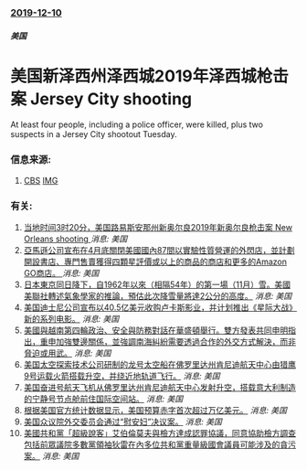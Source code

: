 ### [2019-12-10](/news/2019/12/10/index.md)

##### 美国
#  美国新泽西州泽西城2019年泽西城枪击案 Jersey City shooting 

At least four people, including a police officer, were killed, plus two suspects in a Jersey City shootout Tuesday.


### 信息来源:

1. [CBS](https://www.cbsnews.com/live-news/jersey-city-shooting-police-officer-shot-live-stream-updates-2019-12-10/) [IMG](https://cbsnews1.cbsistatic.com/hub/i/r/2019/12/10/6c878464-0c8b-4eaa-b73a-df2cbcfd5729/thumbnail/1200x630/71ffd55712a0d486cd4a54f8d717fa40/jersey-city.jpg)

### 有关:

1. [ 当地时间3时20分，美国路易斯安那州新奥尔良2019年新奥尔良枪击案 New Orleans shooting ](/zh/news/2019/12/1/当地时间3时20分-美国路易斯安那州新奥尔良2019年新奥尔良枪击案-New-Orleans-shooting.md) _消息: 美国_
2. [亞馬遜公司宣布在4月底關閉美國國內87間以實驗性質營運的外閃店，並計劃開設書店、專門售賣獲得四顆星評價或以上的商品的商店和更多的Amazon GO商店。 ](/zh/news/2019/03/7/亞馬遜公司宣布在4月底關閉美國國內87間以實驗性質營運的外閃店-並計劃開設書店-專門售賣獲得四顆星評價或以上的商品的商店.md) _消息: 美国_
3. [日本東京同日降下，自1962年以來（相隔54年）的第一場（11月）雪。美國美聯社轉述氣象學家的推論，預估此次降雪量將達2公分的高度。](/zh/news/2016/11/24/日本東京同日降下-自1962年以來-相隔54年-的第一場-11月-雪-美國美聯社轉述氣象學家的推論-預估此次降雪量將達2.md) _消息: 美国_
4. [美国迪士尼公司宣布以40.5亿美元收购卢卡斯影业，并计划推出《星际大战》新的系列电影。](/zh/news/2012/10/30/美国迪士尼公司宣布以405亿美元收购卢卡斯影业-并计划推出-星际大战-新的系列电影.md) _消息: 美国_
5. [ 美國與越南第四輪政治、安全與防務對話在華盛頓舉行。雙方發表共同申明指出，重申加強雙邊關係，並強調南海糾紛需要透過合作的外交方式解決，而非脅迫或用武。](/zh/news/2011/06/17/美國與越南第四輪政治-安全與防務對話在華盛頓舉行-雙方發表共同申明指出-重申加強雙邊關係-並強調南海糾紛需要透過合作的.md) _消息: 美国_
6. [ 美国太空探索技术公司研制的龙号太空船在佛罗里达州肯尼迪航天中心由猎鹰9号运载火箭搭载升空，并绕近地轨道飞行。](/zh/news/2010/12/8/美国太空探索技术公司研制的龙号太空船在佛罗里达州肯尼迪航天中心由猎鹰9号运载火箭搭载升空-并绕近地轨道飞行.md) _消息: 美国_
7. [ 美国奋进号航天飞机从佛罗里达州肯尼迪航天中心发射升空，搭载意大利制造的宁静号节点舱前住国际空间站。](/zh/news/2010/02/8/美国奋进号航天飞机从佛罗里达州肯尼迪航天中心发射升空-搭载意大利制造的宁静号节点舱前住国际空间站.md) _消息: 美国_
8. [根据美国官方统计数据显示，美国预算赤字首次超过万亿美元。](/zh/news/2009/07/14/根据美国官方统计数据显示-美国预算赤字首次超过万亿美元.md) _消息: 美国_
9. [美国众议院外交委员会通过“慰安妇”决议案。](/zh/news/2007/06/26/美国众议院外交委员会通过-慰安妇-决议案.md) _消息: 美国_
10. [美國共和黨「超級說客」艾伯倫莫夫與檢方達成認罪協議，同意協助檢方調查包括前眾議院多數黨領袖狄雷在內多位共和黨重量級國會議員可能涉及的貪污案。](/zh/news/2006/01/3/美國共和黨-超級說客-艾伯倫莫夫與檢方達成認罪協議-同意協助檢方調查包括前眾議院多數黨領袖狄雷在內多位共和黨重量級國會議.md) _消息: 美国_
